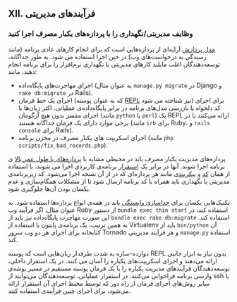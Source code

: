 ## XII. فرآیندهای مدیریتی
### وظایف مدیریتی/نگهداری را با پردازه‌های یکبار مصرف اجرا کنید

[مدل پردازش](./concurrency) آرایه‌ای از پردازه‌هایی است که برای انجام کارهای عادی برنامه (مانند رسیدگی به درخواست‌های وب) در حین اجرا استفاده می شود. به طور جداگانه، توسعه‌دهندگان اغلب مایلند کارهای مدیریتی یا نگهداری نرم‌افزار را برای برنامه انجام دهند، مانند:

* اجرای مهاجرت‌های پایگاه‌داده (به عنوان مثال `manage.py migrate` در Django و `rake db:migrate` در Rails).
* اجرای یک خط فرمان (که به عنوان پوسته [REPL](http://en.wikipedia.org/wiki/Read-eval-print_loop) نیز شناخته می شود) برای اجرای کد دلخواه یا بازرسی مدل‌های برنامه در برابر پایگاه‌داده‌ی عملیاتی. اکثر زبان‌ها با اجرای مفسر بدون هیچ آرگومان (مانند `python` یا `perl`) یک REPL ارائه می‌کنند یا در برخی موارد دارای یک فرمان جداگانه هستند (مانند `irb` برای Ruby،   و `rails console` برای Rails).
* اجرای اسکریپت های یکبار مصرف در مخزن برنامه (مانند `php scripts/fix_bad_records.php`).

پردازه‌های مدیریت یکبار مصرف باید در محیطی مشابه با [پردازه‌های با طول عمر بالا](./processes) ی برنامه اجرا شوند. آنها در برابر یک [استقرار](./build-release-run) برنامه‌ی کاربردی اجرا می شوند، با استفاده از همان [کد](./codebase) و [پیکربندی](./config) مانند هر پردازه‌ای که در از آن نسخه اجرا می‌شود. کد زیربرنامه‌ی مدیریتی یا نگهداری باید همراه با کد برنامه ارسال شود تا از مشکلات همگام‌سازی و عدم یکسان بودن آن‌ها جلوگیری شود.

تکنیک‌هایی یکسان برای [جداسازی وابستگی](./dependencies) باید در همه‌ی انواع پردازه‌ها استفاده شود. به عنوان مثال، اگر فرآیند وب Ruby از دستور `bundle exec thin start` استفاده کند، در این صورت مهاجرت پایگاه‌داده نیز باید از `bundle exec rake db:migrate` استفاده کند. به همین ترتیب، یک برنامه‌ی پایتون با استفاده از Virtualenv باید از `bin/python` آن کتابخانه برای اجرای هر دو وب سرور Tornado و هر فرآیند مدیریتی `manage.py` استفاده کند.

دوازده-سازه به شدت طرفدار زبان‌هایی است که پوسته REPL بدون نیاز به ابزار جانبی ارائه می‌دهند و اجرای اسکریپت‌های یکباره را آسان می کنند. در یک استقرار داخلی، توسعه‌دهندگان فرآیندهای مدیریت یکباره را با یک فرمان پوسته مستقیم در مسیر پوشه‌ی وارسی برنامه فراخوانی می‌کنند. در استقرار عملیاتی، توسعه‌دهندگان می‌توانند از ssh یا سایر روش‌های اجرای فرمان از راه دور که توسط محیط اجرای آن استقرار ارائه می‌شود، برای اجرای چنین فرآیندی استفاده کنند.